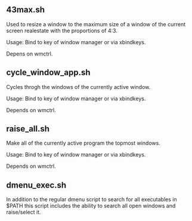 ## 43max.sh
Used to resize a window to the maximum size of a window of the current screen realestate with the proportions of 4:3.

Usage: Bind to key of window manager or via xbindkeys.

Depens on wmctrl.

## cycle_window_app.sh
Cycles throgh the windows of the currently active window.

Usage: Bind to key of window manager or via xbindkeys.

Depends on wmctrl.

## raise_all.sh
Make all of the currently active program the topmost windows.

Usage: Bind to key of window manager or via xbindkeys.

Depends on wmctrl.

## dmenu_exec.sh
In addition to the regular dmenu script to search for all executables in $PATH this script includes the ability to search all open windows and raise/select it.
